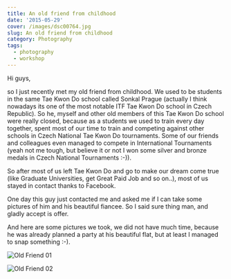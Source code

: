 ```yaml
---
title: An old friend from childhood
date: '2015-05-29'
cover: /images/dsc00764.jpg
slug: An old friend from childhood
category: Photography
tags:
  - photography
  - workshop
---
```

Hi guys,

so I just recently met my old friend from childhood. We used to be students in the same Tae Kwon Do school called Sonkal Prague (actually I think nowadays its one of the most notable ITF Tae Kwon Do school in Czech Republic). So he, myself and other old members of this Tae Kwon Do school were really closed, because as a students we used to train every day together, spent most of our time to train and competing against other schools in Czech National Tae Kwon Do tournaments. Some of our friends and colleagues even managed to compete in International Tournaments (yeah not me tough, but believe it or not I won some silver and bronze medals in Czech National Tournaments :-)).

So after most of us left Tae Kwon Do and go to make our dream come true (like Graduate Universities, get Great Paid Job and so on..), most of us stayed in contact thanks to Facebook.

One day this guy just contacted me and asked me if I can take some pictures of him and his beautiful fiancee. So I said sure thing man, and gladly accept is offer.

And here are some pictures we took, we did not have much time, because he was already planned a party at his beautiful flat, but at least I managed to snap something :-).

![Old Friend 01](/images/dsc00774-1024x683.jpg "Old Friend 01")

![Old Friend 02](/images/dsc00776-1024x683.jpg "Old Friend 02")
